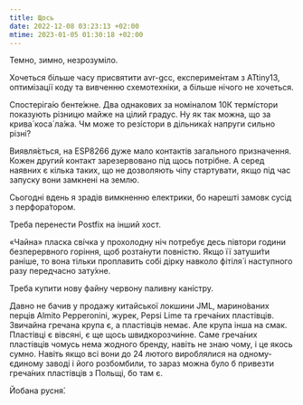 ```yaml
---
title: Щось
date: 2022-12-08 03:23:13 +02:00
mtime: 2023-01-05 01:30:18 +02:00
---
```


Темно, зимно, незрозуміло.

Хочеться більше часу присвятити avr-gcc, експериме́нтам з ATtiny13, оптимізації коду та вивченню схемотехніки, а більше нічого не хочеться.

Спостеріга́ю бенте́жне. Два однакових за номіналом <span title="10 кілоОм">10К</span> термі́стори показують різницю майже на цілий градус. Ну як так можна, що за крива́ коса́ ла́жа. Чм може то резі́стори в дільника́х напруги сильно різні?

Виявля́ється, на ESP8266 дуже мало контактів загального призначення. Кожен другий контакт зарезервовано під щось потрібне. А серед наявних є кілька таких, що не дозволяють чіпу стартувати, якщо під час запуску вони замкнені на землю.

Сьогодні вдень я зрадів вимкненню електрики, бо нарешті замовк сусід з перфора́тором.

Треба перенести Postfix на інший хост.

«Чайна» пласка сві́чка у прохолодну ніч потребує десь півтори години безперервного горіння, щоб розта́нути повністю. Якщо її затуши́ти раніше, то вона тільки проплавить собі дірку навколо фітіля́ і наступного разу передчасно зату́хне.

Треба купити нову файну червону паливну кані́стру.

Давно не бачив у продажу китайської локшини JML, марино́ваних перців Almito Pepperonini, журек, Pepsi Lime та греча́них пластівців. Звичайна гречана крупа є, а пластівців немає. Але крупа інша на смак. Пластівці є вівсяні, є ще щось швидкорозчи́нне. Саме греча́них пластівців чомусь нема жодного бренду, навіть не знаю чому, і це якось сумно. Навіть якщо всі вони до 24 лютого вироблялися на одному-єдиному заводі і його розбомбили, то зараз можна було б привезти греча́них пластівців з Польщі, бо там є.

Йобана русня́.
